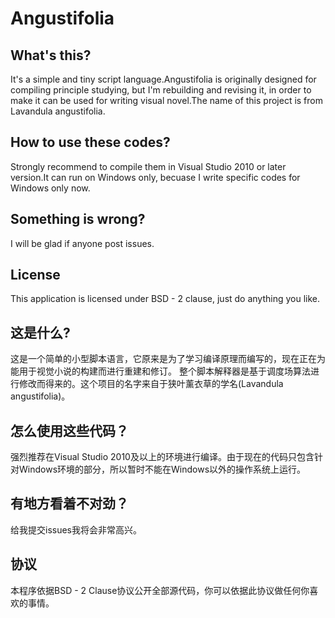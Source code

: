# Angustifolia

## What's this?
It's a simple and tiny script language.Angustifolia is originally designed for compiling principle studying, but I'm
rebuilding and revising it, in order to make it can be used for writing visual novel.The name of this project is from 
Lavandula angustifolia.

## How to use these codes?
Strongly recommend to compile them in Visual Studio 2010 or later version.It can run on Windows only, becuase I write
specific codes for Windows only now.

## Something is wrong?
I will be glad if anyone post issues.

## License
This application is licensed under BSD - 2 clause, just do anything you like.

## 这是什么?
这是一个简单的小型脚本语言，它原来是为了学习编译原理而编写的，现在正在为能用于视觉小说的构建而进行重建和修订。
整个脚本解释器是基于调度场算法进行修改而得来的。这个项目的名字来自于狭叶薰衣草的学名(Lavandula angustifolia)。

## 怎么使用这些代码？
强烈推荐在Visual Studio 2010及以上的环境进行编译。由于现在的代码只包含针对Windows环境的部分，所以暂时不能在Windows以外的操作系统上运行。

## 有地方看着不对劲？
给我提交issues我将会非常高兴。

## 协议
本程序依据BSD - 2 Clause协议公开全部源代码，你可以依据此协议做任何你喜欢的事情。